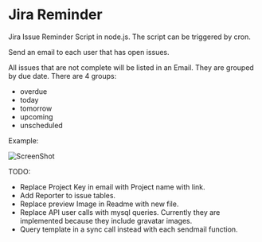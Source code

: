 Jira Reminder
=============

Jira Issue Reminder Script in node.js.
The script can be triggered by cron.

Send an email to each user that has open issues.

All issues that are not complete will be listed in an Email.
They are grouped by due date.
There are 4 groups:
- overdue
- today
- tomorrow
- upcoming
- unscheduled

Example: 

![ScreenShot](https://raw.github.com/mrbrookman/jira-reminder/master/preview.png)


TODO:
- Replace Project Key in email with Project name with link.
- Add Reporter to issue tables.
- Replace preview Image in Readme with new file.
- Replace API user calls with mysql queries. Currently they are implemented because they include gravatar images.
- Query template in a sync call instead with each sendmail function.
